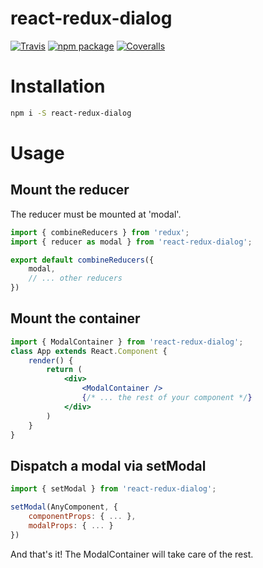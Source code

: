 # react-redux-dialog

[![Travis][build-badge]][build]
[![npm package][npm-badge]][npm]
[![Coveralls][coveralls-badge]][coveralls]

# Installation
```bash
npm i -S react-redux-dialog
```

# Usage

## Mount the reducer
The reducer must be mounted at 'modal'.
```javascript
import { combineReducers } from 'redux';
import { reducer as modal } from 'react-redux-dialog';

export default combineReducers({ 
    modal,
    // ... other reducers
})
```

## Mount the container
```jsx harmony
import { ModalContainer } from 'react-redux-dialog';
class App extends React.Component {
	render() {
		return (
			<div>
			    <ModalContainer />
			    {/* ... the rest of your component */}
            </div>
		)
	}
}
```

## Dispatch a modal via setModal
```javascript
import { setModal } from 'react-redux-dialog';

setModal(AnyComponent, {
    componentProps: { ... },
    modalProps: { ... }
})
```

And that's it! The ModalContainer will take care of the rest.

[build-badge]: https://img.shields.io/travis/ssilve1989/react-redux-dialog/master.png?style=flat-square
[build]: https://travis-ci.org/ssilve1989/react-redux-dialog

[npm-badge]: https://img.shields.io/npm/v/react-redux-dialog.svg.svg?style=flat-square
[npm]: https://www.npmjs.org/package/react-redux-dialog

[coveralls-badge]: https://img.shields.io/coveralls/ssilve1989/react-redux-dialog/master.png?style=flat-square
[coveralls]: https://coveralls.io/github/ssilve1989/react-redux-dialog
